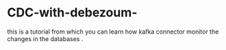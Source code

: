 # CDC-with-debezoum-
this is a tutorial from which you can learn how kafka connector monitor the changes in the databases . 
